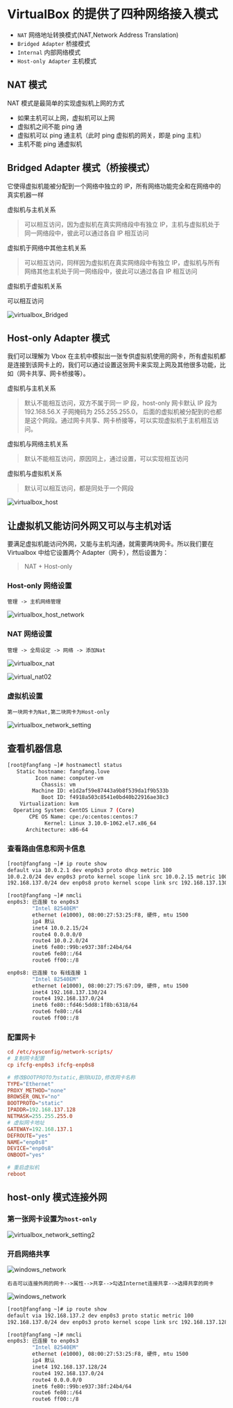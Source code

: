 # VirtualBox 的提供了四种网络接入模式

- `NAT` 网络地址转换模式(NAT,Network Address Translation)
- `Bridged Adapter` 桥接模式
- `Internal` 内部网络模式
- `Host-only Adapter` 主机模式

## NAT 模式

NAT 模式是最简单的实现虚拟机上网的方式

- 如果主机可以上网，虚拟机可以上网
- 虚拟机之间不能 ping 通
- 虚拟机可以 ping 通主机（此时 ping 虚拟机的网关，即是 ping 主机）
- 主机不能 ping 通虚拟机

## Bridged Adapter 模式（桥接模式）

它使得虚拟机能被分配到一个网络中独立的 IP，所有网络功能完全和在网络中的真实机器一样

虚拟机与主机关系

> 可以相互访问，因为虚拟机在真实网络段中有独立 IP，主机与虚拟机处于同一网络段中，彼此可以通过各自 IP 相互访问

虚拟机于网络中其他主机关系

> 可以相互访问，同样因为虚拟机在真实网络段中有独立 IP，虚拟机与所有网络其他主机处于同一网络段中，彼此可以通过各自 IP 相互访问

虚拟机于虚拟机关系

可以相互访问

![virtualbox_Bridged](img/virtualbox/virtualbox_Bridged.png)

## Host-only Adapter 模式

我们可以理解为 Vbox 在主机中模拟出一张专供虚拟机使用的网卡，所有虚拟机都是连接到该网卡上的，我们可以通过设置这张网卡来实现上网及其他很多功能，比如（网卡共享、网卡桥接等）。

虚拟机与主机关系

> 默认不能相互访问，双方不属于同一 IP 段，host-only 网卡默认 IP 段为 192.168.56.X 子网掩码为 255.255.255.0，
> 后面的虚拟机被分配到的也都是这个网段。通过网卡共享、网卡桥接等，可以实现虚拟机于主机相互访问。

虚拟机与网络主机关系

> 默认不能相互访问，原因同上，通过设置，可以实现相互访问

虚拟机与虚拟机关系

> 默认可以相互访问，都是同处于一个网段

![virtualbox_host](img/virtualbox/virtualbox_host.png)

## 让虚拟机又能访问外网又可以与主机对话

要满足虚拟机能访问外网，又能与主机沟通，就需要两块网卡。所以我们要在 Virtualbox 中给它设置两个 Adapter（网卡），然后设置为：

> NAT + Host-only

### Host-only 网络设置

`管理 -> 主机网络管理`

![virtualbox_host_network](img/virtualbox/virtualbox_host_network.png)

### NAT 网络设置

`管理 -> 全局设定 -> 网络 -> 添加Nat`

![virtualbox_nat](img/virtualbox/virtualbox_nat.png)

![virtual_nat02](img/virtualbox/virtual_nat02.png)

### 虚拟机设置

`第一块网卡为Nat,第二块网卡为Host-only`

![virtualbox_network_setting](./img/virtualbox/virtualbox_network_setting.png)

## 查看机器信息

```bash
[root@fangfang ~]# hostnamectl status
   Static hostname: fangfang.love
         Icon name: computer-vm
           Chassis: vm
        Machine ID: e1d2af59e87443a9b8f539da1f9b533b
           Boot ID: f4918a503c8541e0bd40b22916ae38c3
    Virtualization: kvm
  Operating System: CentOS Linux 7 (Core)
       CPE OS Name: cpe:/o:centos:centos:7
            Kernel: Linux 3.10.0-1062.el7.x86_64
      Architecture: x86-64
```

### 查看路由信息和网卡信息

```bash
[root@fangfang ~]# ip route show
default via 10.0.2.1 dev enp0s3 proto dhcp metric 100
10.0.2.0/24 dev enp0s3 proto kernel scope link src 10.0.2.15 metric 100
192.168.137.0/24 dev enp0s8 proto kernel scope link src 192.168.137.130 metric 101

[root@fangfang ~]# nmcli
enp0s3: 已连接 to enp0s3
        "Intel 82540EM"
        ethernet (e1000), 08:00:27:53:25:F8, 硬件, mtu 1500
        ip4 默认
        inet4 10.0.2.15/24
        route4 0.0.0.0/0
        route4 10.0.2.0/24
        inet6 fe80::99b:e937:38f:24b4/64
        route6 fe80::/64
        route6 ff00::/8

enp0s8: 已连接 to 有线连接 1
        "Intel 82540EM"
        ethernet (e1000), 08:00:27:75:67:D9, 硬件, mtu 1500
        inet4 192.168.137.130/24
        route4 192.168.137.0/24
        inet6 fe80::fd46:5dd8:1f8b:6318/64
        route6 fe80::/64
        route6 ff00::/8
```

### 配置网卡

```conf
cd /etc/sysconfig/network-scripts/
# 复制网卡配置
cp ifcfg-enp0s3 ifcfg-enp0s8

# 修改BOOTPROTO为static,删除UUID,修改网卡名称
TYPE="Ethernet"
PROXY_METHOD="none"
BROWSER_ONLY="no"
BOOTPROTO="static"
IPADDR=192.168.137.128
NETMASK=255.255.255.0
# 虚拟网卡地址
GATEWAY=192.168.137.1
DEFROUTE="yes"
NAME="enp0s8"
DEVICE="enp0s8"
ONBOOT="yes"

# 重启虚拟机
reboot
```

## host-only 模式连接外网

### 第一张网卡设置为`host-only`

![virtualbox_network_setting2](img/virtualbox/virtualbox_network_setting2.png)

### 开启网络共享

![windows_network](img/virtualbox/windows_network.png)

`右击可以连接外网的网卡-->属性-->共享-->勾选Internet连接共享-->选择共享的网卡`

![windows_network](img/virtualbox/windows_network2.png)

```bash
[root@fangfang ~]# ip route show
default via 192.168.137.2 dev enp0s3 proto static metric 100
192.168.137.0/24 dev enp0s3 proto kernel scope link src 192.168.137.128 metric 100

[root@fangfang ~]# nmcli
enp0s3: 已连接 to enp0s3
        "Intel 82540EM"
        ethernet (e1000), 08:00:27:53:25:F8, 硬件, mtu 1500
        ip4 默认
        inet4 192.168.137.128/24
        route4 192.168.137.0/24
        route4 0.0.0.0/0
        inet6 fe80::99b:e937:38f:24b4/64
        route6 fe80::/64
        route6 ff00::/8
```
